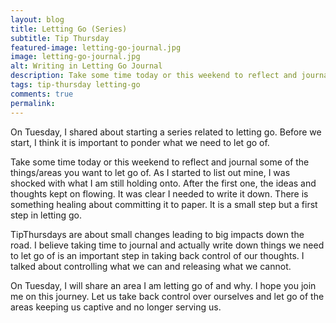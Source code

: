 ```yaml
---
layout: blog
title: Letting Go (Series)
subtitle: Tip Thursday
featured-image: letting-go-journal.jpg
image: letting-go-journal.jpg
alt: Writing in Letting Go Journal
description: Take some time today or this weekend to reflect and journal some of the things/areas you want to let go of. As I started to list out mine, I was shocked with what I am still holding onto. After the first one, the ideas and thoughts kept on flowing. It was clear I needed to write it down. There is something healing about committing it to paper. It is a small step but a first step in letting go.
tags: tip-thursday letting-go
comments: true
permalink:
---
```

On Tuesday, I shared about starting a series related to letting go. Before we start, I think it is important to ponder what we need to let go of.

Take some time today or this weekend to reflect and journal some of the things/areas you want to let go of. As I started to list out mine, I was shocked with what I am still holding onto. After the first one, the ideas and thoughts kept on flowing. It was clear I needed to write it down. There is something healing about committing it to paper. It is a small step but a first step in letting go.

TipThursdays are about small changes leading to big impacts down the road. I believe taking time to journal and actually write down things we need to let go of is an important step in taking back control of our thoughts. I talked about controlling what we can and releasing what we cannot.

On Tuesday, I will share an area I am letting go of and why. I hope you join me on this journey. Let us take back control over ourselves and let go of the areas keeping us captive and no longer serving us.
